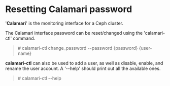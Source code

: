 # Resetting Calamari password


'**Calamari**' is the monitoring interface for a Ceph cluster.

The Calamari interface password can be reset/changed using the 'calamari-ctl' command.

> \# calamari-ctl change\_password --password {password} {user-name}

**calamari-ctl** can also be used to add a user, as well as disable, enable, and rename the user account. A '--help' should print out all the available ones.

> \# calamari-ctl --help

